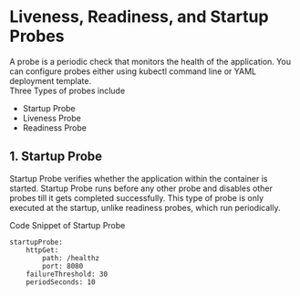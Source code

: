 # Liveness, Readiness, and Startup Probes
A probe is a periodic check that monitors the health of the application. You can configure probes either using kubectl command line or YAML deployment template.<br/>
Three Types of probes include
- Startup Probe
- Liveness Probe
- Readiness Probe

## 1. Startup Probe
Startup Probe verifies whether the application within the container is started. Startup Probe runs before any other probe and disables other probes till it gets completed successfully.
This type of probe is only executed at the startup, unlike readiness probes, which run periodically.

Code Snippet of Startup Probe
```
startupProbe:
    httpGet:
        path: /healthz
        port: 8080
    failureThreshold: 30
    periodSeconds: 10
```
